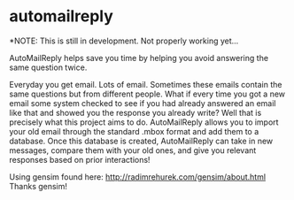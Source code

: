 automailreply
=============
*NOTE: This is still in development. Not properly working yet...

AutoMailReply helps save you time by helping you avoid answering the same question twice.

Everyday you get email. Lots of email. Sometimes these emails contain the same questions but from different people.
What if every time you got a new email some system checked to see if you had already answered an email like that and showed you the response you already write?
Well that is precisely what this project aims to do.
AutoMailReply allows you to import your old email through the standard .mbox format and add them to a database. Once this database is created, AutoMailReply can take in new messages, compare them with your old ones, and give you relevant responses based on prior interactions!


Using gensim found here: http://radimrehurek.com/gensim/about.html
Thanks gensim!
